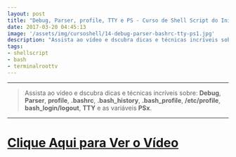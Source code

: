 ```yaml
---
layout: post
title: "Debug, Parser, profile, TTY e PS - Curso de Shell Script do Iniciante ao Avançado"
date: 2017-03-20 04:45:13
image: '/assets/img/cursoshell/14-debug-parser-bashrc-tty-ps1.jpg'
description: "Assista ao vídeo e dscubra dicas e técnicas incríveis sobre esses assuntos."
tags:
- shellscript
- bash
- terminalroottv
---
```


<!--

![image](/assets/img/cursoshell/14-debug-parser-bashrc-tty-ps1.jpg)

-->

***

> Assista ao vídeo e dscubra dicas e técnicas incríveis sobre: __Debug__, __Parser__, __profile__, __.bashrc__, __.bash_history__, __.bash_profile__, __/etc/profile__, __bash_login/logout__, __TTY__ e as variáveis __PSx__.

***


# [Clique Aqui para Ver o Vídeo](https://www.youtube.com/watch?v=h9OSwaIyxBw)


<script async src="https://pagead2.googlesyndication.com/pagead/js/adsbygoogle.js"></script>

<!-- Informat -->
<ins class="adsbygoogle"
 style="display:block"
 data-ad-client="ca-pub-2838251107855362"
 data-ad-slot="2327980059"
 data-ad-format="auto"
 data-full-width-responsive="true"></ins>

<script>
(adsbygoogle = window.adsbygoogle || []).push({});
</script>




